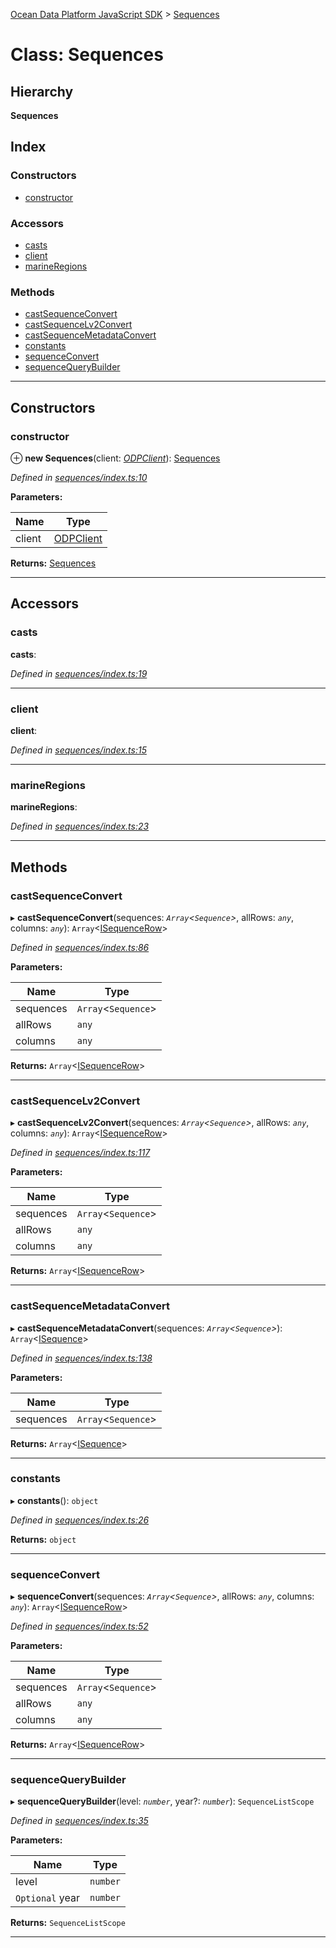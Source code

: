 [Ocean Data Platform JavaScript SDK](../README.md) > [Sequences](../classes/sequences.md)

# Class: Sequences

## Hierarchy

**Sequences**

## Index

### Constructors

* [constructor](sequences.md#constructor)

### Accessors

* [casts](sequences.md#casts)
* [client](sequences.md#client)
* [marineRegions](sequences.md#marineregions)

### Methods

* [castSequenceConvert](sequences.md#castsequenceconvert)
* [castSequenceLv2Convert](sequences.md#castsequencelv2convert)
* [castSequenceMetadataConvert](sequences.md#castsequencemetadataconvert)
* [constants](sequences.md#constants)
* [sequenceConvert](sequences.md#sequenceconvert)
* [sequenceQueryBuilder](sequences.md#sequencequerybuilder)

---

## Constructors

<a id="constructor"></a>

###  constructor

⊕ **new Sequences**(client: *[ODPClient](odpclient.md)*): [Sequences](sequences.md)

*Defined in [sequences/index.ts:10](https://github.com/C4IROcean/ODP-sdk-js/blob/26e019a/source/sequences/index.ts#L10)*

**Parameters:**

| Name | Type |
| ------ | ------ |
| client | [ODPClient](odpclient.md) |

**Returns:** [Sequences](sequences.md)

___

## Accessors

<a id="casts"></a>

###  casts

**casts**: 

*Defined in [sequences/index.ts:19](https://github.com/C4IROcean/ODP-sdk-js/blob/26e019a/source/sequences/index.ts#L19)*

___
<a id="client"></a>

###  client

**client**: 

*Defined in [sequences/index.ts:15](https://github.com/C4IROcean/ODP-sdk-js/blob/26e019a/source/sequences/index.ts#L15)*

___
<a id="marineregions"></a>

###  marineRegions

**marineRegions**: 

*Defined in [sequences/index.ts:23](https://github.com/C4IROcean/ODP-sdk-js/blob/26e019a/source/sequences/index.ts#L23)*

___

## Methods

<a id="castsequenceconvert"></a>

###  castSequenceConvert

▸ **castSequenceConvert**(sequences: *`Array`<`Sequence`>*, allRows: *`any`*, columns: *`any`*): `Array`<[ISequenceRow](../interfaces/isequencerow.md)>

*Defined in [sequences/index.ts:86](https://github.com/C4IROcean/ODP-sdk-js/blob/26e019a/source/sequences/index.ts#L86)*

**Parameters:**

| Name | Type |
| ------ | ------ |
| sequences | `Array`<`Sequence`> |
| allRows | `any` |
| columns | `any` |

**Returns:** `Array`<[ISequenceRow](../interfaces/isequencerow.md)>

___
<a id="castsequencelv2convert"></a>

###  castSequenceLv2Convert

▸ **castSequenceLv2Convert**(sequences: *`Array`<`Sequence`>*, allRows: *`any`*, columns: *`any`*): `Array`<[ISequenceRow](../interfaces/isequencerow.md)>

*Defined in [sequences/index.ts:117](https://github.com/C4IROcean/ODP-sdk-js/blob/26e019a/source/sequences/index.ts#L117)*

**Parameters:**

| Name | Type |
| ------ | ------ |
| sequences | `Array`<`Sequence`> |
| allRows | `any` |
| columns | `any` |

**Returns:** `Array`<[ISequenceRow](../interfaces/isequencerow.md)>

___
<a id="castsequencemetadataconvert"></a>

###  castSequenceMetadataConvert

▸ **castSequenceMetadataConvert**(sequences: *`Array`<`Sequence`>*): `Array`<[ISequence](../interfaces/isequence.md)>

*Defined in [sequences/index.ts:138](https://github.com/C4IROcean/ODP-sdk-js/blob/26e019a/source/sequences/index.ts#L138)*

**Parameters:**

| Name | Type |
| ------ | ------ |
| sequences | `Array`<`Sequence`> |

**Returns:** `Array`<[ISequence](../interfaces/isequence.md)>

___
<a id="constants"></a>

###  constants

▸ **constants**(): `object`

*Defined in [sequences/index.ts:26](https://github.com/C4IROcean/ODP-sdk-js/blob/26e019a/source/sequences/index.ts#L26)*

**Returns:** `object`

___
<a id="sequenceconvert"></a>

###  sequenceConvert

▸ **sequenceConvert**(sequences: *`Array`<`Sequence`>*, allRows: *`any`*, columns: *`any`*): `Array`<[ISequenceRow](../interfaces/isequencerow.md)>

*Defined in [sequences/index.ts:52](https://github.com/C4IROcean/ODP-sdk-js/blob/26e019a/source/sequences/index.ts#L52)*

**Parameters:**

| Name | Type |
| ------ | ------ |
| sequences | `Array`<`Sequence`> |
| allRows | `any` |
| columns | `any` |

**Returns:** `Array`<[ISequenceRow](../interfaces/isequencerow.md)>

___
<a id="sequencequerybuilder"></a>

###  sequenceQueryBuilder

▸ **sequenceQueryBuilder**(level: *`number`*, year?: *`number`*): `SequenceListScope`

*Defined in [sequences/index.ts:35](https://github.com/C4IROcean/ODP-sdk-js/blob/26e019a/source/sequences/index.ts#L35)*

**Parameters:**

| Name | Type |
| ------ | ------ |
| level | `number` |
| `Optional` year | `number` |

**Returns:** `SequenceListScope`

___

